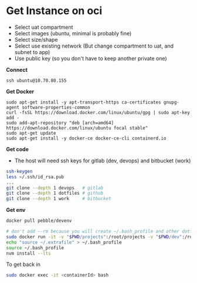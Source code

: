 # Get Instance on oci

- Select uat compartment
- Select images (ubuntu, minimal is probably fine)
- Select size/shape
- Select use existing network (But change compartment to uat, and subnet to app)
- Use public key (so you don't have to keep another private one) 

**Connect**

```
ssh ubuntu@10.70.80.155
```

**Get Docker**

```
sudo apt-get install -y apt-transport-https ca-certificates gnupg-agent software-properties-common
curl -fsSL https://download.docker.com/linux/ubuntu/gpg | sudo apt-key add -
sudo add-apt-repository "deb [arch=amd64] https://download.docker.com/linux/ubuntu focal stable"
sudo apt-get update
sudo apt-get install -y docker-ce docker-ce-cli containerd.io
```

**Get code**

- The host will need ssh keys for gitlab (dev, devops) and bitbucket (work)
```bash
ssh-keygen
less ~/.ssh/id_rsa.pub
...
git clone --depth 1 devops   # gitlab
git clone --depth 1 dotfiles # github
git clone --depth 1 work     # bitbucket
```

**Get env**

```bash
docker pull pebble/devenv
```

```bash
# don't add --rm because you will create ~/.bash_profile and other dotfiles ...
sudo docker run -it -v "$PWD/projects":/root/projects -v "$PWD/dev":/root/dev devenv
echo "source ~/.extrafile" > ~/.bash_profile
source ~/.bash_profile
nvm install --lts
```

To get back in
```bash
sudo docker exec -it <containerId> bash
```


